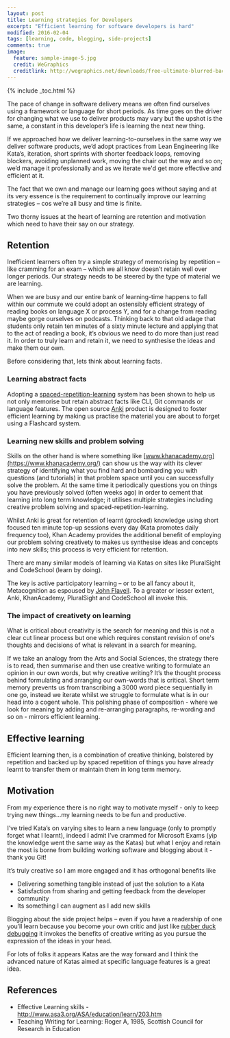 ```yaml
---
layout: post
title: Learning strategies for Developers
excerpt: "Efficient learning for software developers is hard"
modified: 2016-02-04
tags: [learning, code, blogging, side-projects]
comments: true
image:
  feature: sample-image-5.jpg
  credit: WeGraphics
  creditlink: http://wegraphics.net/downloads/free-ultimate-blurred-background-pack/
---
```

{% include _toc.html %}

The pace of change in software delivery means we often find ourselves using a framework or language for short periods.  As time goes on the driver for changing what we use to deliver products may vary but the upshot is the same, a constant in this developer’s life is learning the next new thing.

If we approached how we deliver learning-to-ourselves in the same way we deliver software products, we’d adopt practices from Lean Engineering like Kata’s, iteration, short sprints with shorter feedback loops, removing blockers, avoiding unplanned work, moving the chair out the way and so on; we’d manage it professionally and as we iterate we'd get more effective and efficient at it.  

The fact that we own and manage our learning goes without saying and at its very essence is the requirement to continually improve our learning strategies – cos we’re all busy and time is finite.

Two thorny issues at the heart of learning are retention and motivation which need to have their say on our strategy.

## Retention
Inefficient learners often try a simple strategy of memorising by repetition – like cramming for an exam – which we all know doesn’t retain well over longer periods. Our strategy needs to be steered by the type of material we are learning.

When we are busy and our entire bank of learning-time happens to fall within our commute we could adopt an ostensibly efficient strategy of reading books on language X or process Y, and for a change from reading maybe gorge ourselves on podcasts.  Thinking back to that old adage that students only retain ten minutes of a sixty minute lecture and applying that to the act of reading a book, it’s obvious we need to do more than just read it.  In order to truly learn and retain it, we need to synthesise the ideas and make them our own.

Before considering that, lets think about learning facts.

### Learning abstract facts
Adopting a [spaced-repetition-learning](https://en.wikipedia.org/wiki/Spaced_repetition) system has been shown to help us not only memorise but retain abstract facts like CLI, Git commands or language features.  The open source [Anki](http://ankisrs.net/) product is designed to foster efficient learning by making us practise the material you are about to forget using a Flashcard system.

### Learning new skills and problem solving
Skills on the other hand is where something like [www.khanacademy.org](https://www.khanacademy.org/) can show us the way with its  clever strategy of identifying what you find hard and bombarding you with questions (and tutorials) in that problem space until you can successfully solve the problem.  At the same time it periodically questions you on things you have previously solved (often weeks ago) in order to cement that learning into long term knowledge; it utilises multiple strategies including creative problem solving and spaced-repetition-learning.

Whilst Anki is great for retention of learnt (grocked) knowledge using short focused ten minute top-up sessions every day (Kata promotes daily frequency too), Khan Academy provides the additional benefit of employing our problem solving creativety to makes us synthesise ideas and concepts into new skills; this process is very efficient for retention.

There are many similar models of learning via Katas on sites like PluralSight and CodeSchool (learn by doing).

The key is active participatory learning – or to be all fancy about it,  Metacognition as espoused by [John Flavell](https://en.wikipedia.org/wiki/John_H._Flavell). To a greater or lesser extent,  Anki, KhanAcademy, PluralSight and CodeSchool all invoke this.

### The impact of creativety on learning
What is critical about creativity is the search for meaning and this is not a clear cut linear process but one which requires constant revision of one's thoughts and decisions of what is relevant in a search for meaning.

If we take an analogy from the Arts and Social Sciences, the strategy there is to read, then summarise and then use creative writing to formulate an opinion in our own words, but why creative writing?  It’s the thought process behind formulating and arranging our own-words that is critical.  Short term memory prevents us from transcribing a 3000 word piece sequentially in one go,  instead we iterate whilst we struggle to formulate what is in our head into a cogent whole.  This polishing phase of composition - where we look for meaning by adding and re-arranging paragraphs, re-wording and so on - mirrors efficient learning.

## Effective learning
Efficient learning then, is a combination of creative thinking, bolstered by repetition and backed up by spaced repetition of things you have already learnt to transfer them or maintain them in long term memory.


## Motivation
From my experience there is no right way to motivate myself  - only to keep trying new things...my learning needs to be fun and productive.

I’ve tried Kata’s on varying sites to learn a new language (only to promptly
forget what I learnt), indeed I admit I’ve crammed for Microsoft Exams (yip the knowledge went the same way as the Katas) but what I enjoy and retain the most is borne from building working software and blogging about it - thank you Git!

It’s truly creative so I am more engaged and it has orthogonal benefits like

*	Delivering something tangible instead of just the solution to a Kata
*	Satisfaction from sharing and getting feedback from the developer community
* Its something I can augment as I add new skills

Blogging about the side project helps – even if you have a readership of one you’ll learn because you become your own critic and just like [rubber duck debugging](https://en.wikipedia.org/wiki/Rubber_duck_debugging) it invokes the benefits of creative writing as you pursue the expression of the ideas in your head.

For lots of folks it appears Katas are the way forward and I think the advanced nature of Katas aimed at specific language features is a great idea.

## References

* Effective Learning skills - http://www.asa3.org/ASA/education/learn/203.htm
* Teaching Writing for Learning: Roger A, 1985, Scottish Council for Research in Education
